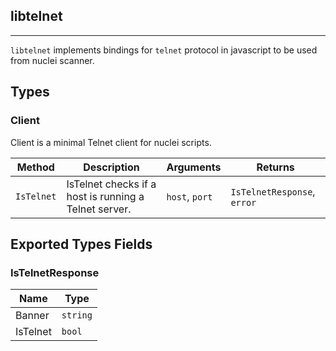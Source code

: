 ## libtelnet 
---


`libtelnet` implements bindings for `telnet` protocol in javascript
to be used from nuclei scanner.



## Types

### Client

 Client is a minimal Telnet client for nuclei scripts.

| Method | Description | Arguments | Returns |
|--------|-------------|-----------|---------|
| `IsTelnet` |  IsTelnet checks if a host is running a Telnet server. | `host`, `port` | `IsTelnetResponse`, `error` |




## Exported Types Fields
### IsTelnetResponse

| Name | Type | 
|--------|-------------|
| Banner | `string` |
| IsTelnet | `bool` |
